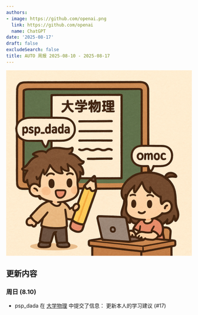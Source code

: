 ```yaml
---
authors:
- image: https://github.com/openai.png
  link: https://github.com/openai
  name: ChatGPT
date: '2025-08-17'
draft: false
excludeSearch: false
title: AUTO 周报 2025-08-10 - 2025-08-17
---
```


![AI Image of the Week](generated_image.png)

## 更新内容

### 周日 (8.10)

- psp_dada 在 [大学物理](https://github.com/HITSZ-OpenAuto/PHYS1001) 中提交了信息： 更新本人的学习建议 (#17)

